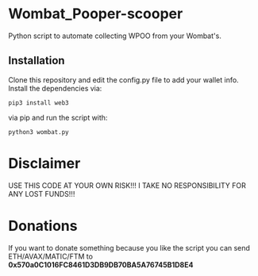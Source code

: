 # Wombat_Pooper-scooper

Python script to automate collecting WPOO from your Wombat's.

## Installation
Clone this repository and edit the config.py file to add your wallet info. Install the dependencies via:
```
pip3 install web3
```
via pip and run the script with:
```
python3 wombat.py
```

# Disclaimer
USE THIS CODE AT YOUR OWN RISK!!! I TAKE NO RESPONSIBILITY FOR ANY LOST FUNDS!!!

# Donations
If you want to donate something because you like the script you can send ETH/AVAX/MATIC/FTM to **0x570a0C1016FC8461D3DB9DB70BA5A76745B1D8E4**
